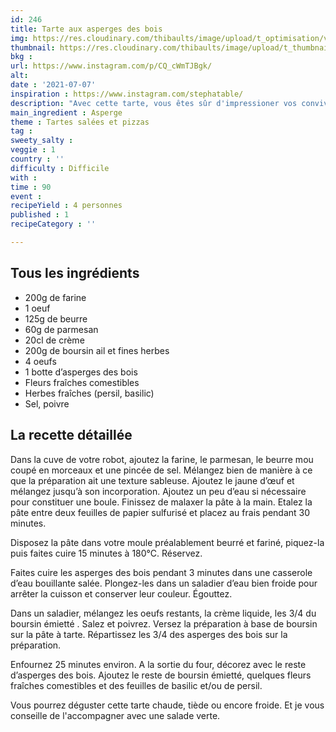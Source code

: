 ```yaml
---
id: 246
title: Tarte aux asperges des bois
img: https://res.cloudinary.com/thibaults/image/upload/t_optimisation/v1625919864/Recipes/20210707_tarte_asperges_des_bois.jpg
thumbnail: https://res.cloudinary.com/thibaults/image/upload/t_thumbnail_josie/v1625919864/Recipes/20210707_tarte_asperges_des_bois.jpg
bkg : 
url: https://www.instagram.com/p/CQ_cWmTJBgk/
alt: 
date : '2021-07-07'
inspiration : https://www.instagram.com/stephatable/
description: "Avec cette tarte, vous êtes sûr d'impressioner vos convives."
main_ingredient : Asperge
theme : Tartes salées et pizzas
tag : 
sweety_salty : 
veggie : 1
country : ''
difficulty : Difficile
with : 
time : 90
event : 
recipeYield : 4 personnes
published : 1
recipeCategory : ''

---
```


## Tous les ingrédients
 - 200g de farine
 - 1 oeuf
 - 125g de beurre
 - 60g de parmesan
 - 20cl de crème
 - 200g de boursin ail et fines herbes
 - 4 oeufs
 - 1 botte d’asperges des bois
 - Fleurs fraîches comestibles
 - Herbes fraîches (persil, basilic)
 - Sel, poivre


## La recette détaillée
Dans la cuve de votre robot, ajoutez la farine, le parmesan, le beurre mou coupé en morceaux et une pincée de sel. Mélangez bien de manière à ce que la préparation ait une texture sableuse. Ajoutez le jaune d’œuf et mélangez jusqu’à son incorporation. Ajoutez un peu d’eau si nécessaire pour constituer une boule. Finissez de malaxer la pâte à la main. Etalez la pâte entre deux feuilles de papier sulfurisé et placez au frais pendant 30 minutes.

Disposez la pâte dans votre moule préalablement beurré et fariné, piquez-la puis faites cuire 15 minutes à 180°C. Réservez.

Faites cuire les asperges des bois pendant 3 minutes dans une casserole d’eau bouillante salée. Plongez-les dans un saladier d’eau bien froide pour arrêter la cuisson et conserver leur couleur. Égouttez.

Dans un saladier, mélangez les oeufs restants, la crème liquide, les 3/4 du boursin émietté . Salez et poivrez. Versez la préparation à base de boursin sur la pâte à tarte. Répartissez les 3/4 des asperges des bois sur la préparation.

Enfournez 25 minutes environ. A la sortie du four, décorez avec le reste d’asperges des bois. Ajoutez le reste de boursin émietté, quelques fleurs fraîches comestibles et des feuilles de basilic et/ou de persil.

Vous pourrez déguster cette tarte chaude, tiède ou encore froide. Et je vous conseille de l'accompagner avec une salade verte.